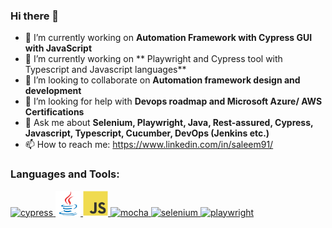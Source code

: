 ### Hi there 👋

- 🔭 I’m currently working on **Automation Framework with Cypress GUI with JavaScript**
- 🌱 I’m currently working on ** Playwright and Cypress tool with Typescript and Javascript languages**
- 👯 I’m looking to collaborate on **Automation framework design and development**
- 🤔 I’m looking for help with **Devops roadmap and Microsoft Azure/ AWS Certifications**
- 💬 Ask me about **Selenium, Playwright, Java, Rest-assured, Cypress, Javascript, Typescript, Cucumber, DevOps (Jenkins etc.)**
- 📫 How to reach me: https://www.linkedin.com/in/saleem91/

<h3 align="left">Languages and Tools:</h3>
<p align="left"> <a href="https://www.cypress.io" target="_blank" rel="noreferrer"> <img src="https://raw.githubusercontent.com/simple-icons/simple-icons/6e46ec1fc23b60c8fd0d2f2ff46db82e16dbd75f/icons/cypress.svg" alt="cypress" width="40" height="40"/> </a> <a href="https://www.java.com" target="_blank" rel="noreferrer"> <img src="https://raw.githubusercontent.com/devicons/devicon/master/icons/java/java-original.svg" alt="java" width="40" height="40"/> </a> <a href="https://developer.mozilla.org/en-US/docs/Web/JavaScript" target="_blank" rel="noreferrer"> <img src="https://raw.githubusercontent.com/devicons/devicon/master/icons/javascript/javascript-original.svg" alt="javascript" width="40" height="40"/> </a> <a href="https://mochajs.org" target="_blank" rel="noreferrer"> <img src="https://www.vectorlogo.zone/logos/mochajs/mochajs-icon.svg" alt="mocha" width="40" height="40"/> </a> <a href="https://www.selenium.dev" target="_blank" rel="noreferrer"> <img src="https://raw.githubusercontent.com/detain/svg-logos/780f25886640cef088af994181646db2f6b1a3f8/svg/selenium-logo.svg" alt="selenium" width="40" height="40"/> </a> <a href="https://playwright.dev/java/" target="_blank" rel="noreferrer"> <img src ="https://cdn.svgporn.com/logos/playwright.svg?response-content-disposition=attachment%3Bfilename%3Dplaywright.svg" alt="playwright" width="40" height="40"/> </a> </p>

